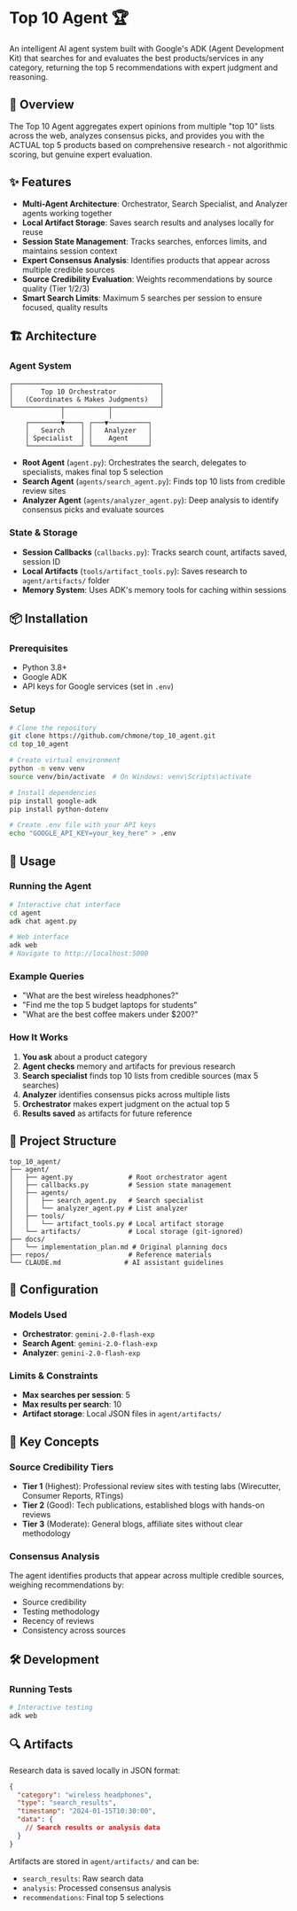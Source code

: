 # Top 10 Agent 🏆

An intelligent AI agent system built with Google's ADK (Agent Development Kit) that searches for and evaluates the best products/services in any category, returning the top 5 recommendations with expert judgment and reasoning.

## 🎯 Overview

The Top 10 Agent aggregates expert opinions from multiple "top 10" lists across the web, analyzes consensus picks, and provides you with the ACTUAL top 5 products based on comprehensive research - not algorithmic scoring, but genuine expert evaluation.

## ✨ Features

- **Multi-Agent Architecture**: Orchestrator, Search Specialist, and Analyzer agents working together
- **Local Artifact Storage**: Saves search results and analyses locally for reuse
- **Session State Management**: Tracks searches, enforces limits, and maintains session context
- **Expert Consensus Analysis**: Identifies products that appear across multiple credible sources
- **Source Credibility Evaluation**: Weights recommendations by source quality (Tier 1/2/3)
- **Smart Search Limits**: Maximum 5 searches per session to ensure focused, quality results

## 🏗️ Architecture

### Agent System

```
┌─────────────────────────────────────┐
│       Top 10 Orchestrator           │
│   (Coordinates & Makes Judgments)   │
└────────────┬───────────┬────────────┘
             │           │
    ┌────────▼────┐ ┌───▼──────────┐
    │   Search    │ │   Analyzer   │
    │ Specialist  │ │    Agent     │
    └─────────────┘ └──────────────┘
```

- **Root Agent** (`agent.py`): Orchestrates the search, delegates to specialists, makes final top 5 selection
- **Search Agent** (`agents/search_agent.py`): Finds top 10 lists from credible review sites
- **Analyzer Agent** (`agents/analyzer_agent.py`): Deep analysis to identify consensus picks and evaluate sources

### State & Storage

- **Session Callbacks** (`callbacks.py`): Tracks search count, artifacts saved, session ID
- **Local Artifacts** (`tools/artifact_tools.py`): Saves research to `agent/artifacts/` folder
- **Memory System**: Uses ADK's memory tools for caching within sessions

## 📦 Installation

### Prerequisites

- Python 3.8+
- Google ADK
- API keys for Google services (set in `.env`)

### Setup

```bash
# Clone the repository
git clone https://github.com/chmone/top_10_agent.git
cd top_10_agent

# Create virtual environment
python -m venv venv
source venv/bin/activate  # On Windows: venv\Scripts\activate

# Install dependencies
pip install google-adk
pip install python-dotenv

# Create .env file with your API keys
echo "GOOGLE_API_KEY=your_key_here" > .env
```

## 🚀 Usage

### Running the Agent

```bash
# Interactive chat interface
cd agent
adk chat agent.py

# Web interface
adk web
# Navigate to http://localhost:5000
```

### Example Queries

- "What are the best wireless headphones?"
- "Find me the top 5 budget laptops for students"
- "What are the best coffee makers under $200?"

### How It Works

1. **You ask** about a product category
2. **Agent checks** memory and artifacts for previous research
3. **Search specialist** finds top 10 lists from credible sources (max 5 searches)
4. **Analyzer** identifies consensus picks across multiple lists
5. **Orchestrator** makes expert judgment on the actual top 5
6. **Results saved** as artifacts for future reference

## 📁 Project Structure

```
top_10_agent/
├── agent/
│   ├── agent.py              # Root orchestrator agent
│   ├── callbacks.py          # Session state management
│   ├── agents/
│   │   ├── search_agent.py   # Search specialist
│   │   └── analyzer_agent.py # List analyzer
│   ├── tools/
│   │   └── artifact_tools.py # Local artifact storage
│   └── artifacts/            # Local storage (git-ignored)
├── docs/
│   └── implementation_plan.md # Original planning docs
├── repos/                    # Reference materials
└── CLAUDE.md                # AI assistant guidelines
```

## 🔧 Configuration

### Models Used
- **Orchestrator**: `gemini-2.0-flash-exp`
- **Search Agent**: `gemini-2.0-flash-exp`
- **Analyzer**: `gemini-2.0-flash-exp`

### Limits & Constraints
- **Max searches per session**: 5
- **Max results per search**: 10
- **Artifact storage**: Local JSON files in `agent/artifacts/`

## 🧠 Key Concepts

### Source Credibility Tiers

- **Tier 1** (Highest): Professional review sites with testing labs (Wirecutter, Consumer Reports, RTings)
- **Tier 2** (Good): Tech publications, established blogs with hands-on reviews
- **Tier 3** (Moderate): General blogs, affiliate sites without clear methodology

### Consensus Analysis

The agent identifies products that appear across multiple credible sources, weighing recommendations by:
- Source credibility
- Testing methodology
- Recency of reviews
- Consistency across sources

## 🛠️ Development

### Running Tests

```bash
# Interactive testing
adk web
```

## 🔍 Artifacts

Research data is saved locally in JSON format:

```json
{
  "category": "wireless headphones",
  "type": "search_results",
  "timestamp": "2024-01-15T10:30:00",
  "data": {
    // Search results or analysis data
  }
}
```

Artifacts are stored in `agent/artifacts/` and can be:
- `search_results`: Raw search data
- `analysis`: Processed consensus analysis
- `recommendations`: Final top 5 selections
